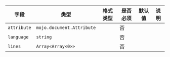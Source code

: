 | 字段 | 类型 | 格式类型 | 是否必须 | 默认值 | 说明 |
|---|---|---|---|---|---|
| `attribute` | `mojo.document.Attribute` |  | 否 |  |
| `language` | `string` |  | 否 |  |
| `lines` | `Array<Array<0>>` |  | 否 |  |
